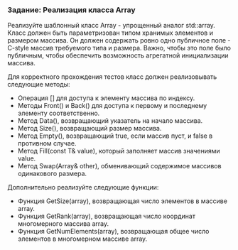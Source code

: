### Задание: Реализация класса Array

Реализуйте шаблонный класс Array - упрощенный аналог std::array. Класс должен быть параметризован типом хранимых элементов и размером массива. Он должен содержать ровно одно публичное поле - C-style массив требуемого типа и размера. Важно, чтобы это поле было публичным, чтобы обеспечить возможность агрегатной инициализации массива.

Для корректного прохождения тестов класс должен реализовывать следующие методы:

- Операция [] для доступа к элементу массива по индексу.
- Методы Front() и Back() для доступа к первому и последнему элементу соответственно.
- Метод Data(), возвращающий указатель на начало массива.
- Метод Size(), возвращающий размер массива.
- Метод Empty(), возвращающий true, если массив пуст, и false в противном случае.
- Метод Fill(const T& value), который заполняет массив значениями value.
- Метод Swap(Array& other), обменивающий содержимое массивов одинакового размера.

Дополнительно реализуйте следующие функции:

- Функция GetSize(array), возвращающая число элементов в массиве array.
- Функция GetRank(array), возвращающая число координат многомерного массива array.
- Функция GetNumElements(array), возвращающая общее число элементов в многомерном массиве array.
